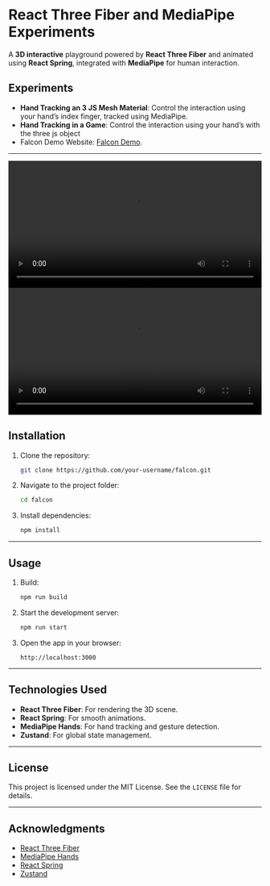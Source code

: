 
# React Three Fiber and MediaPipe Experiments

A **3D interactive** playground powered by **React Three Fiber** and animated using **React Spring**, integrated with **MediaPipe** for human interaction.

## Experiments
- **Hand Tracking an 3 JS Mesh Material**: Control the interaction using your hand’s index finger, tracked using MediaPipe.
- **Hand Tracking in a Game**: Control the interaction using your hand’s with the three js object
- Falcon Demo Website: [Falcon Demo](https://blogbees.github.io/falcon/).

---
<video width="100%" height="auto" controls>
  <source src="docs/play_1.mp4" type="video/mp4">
  Your browser does not support the video tag.
</video>
<video width="100%" height="auto" controls>
  <source src="docs/play_2.mp4" type="video/mp4">
  Your browser does not support the video tag.
</video>

## Installation

1. Clone the repository:

   ```bash
   git clone https://github.com/your-username/falcon.git
   ```

2. Navigate to the project folder:

   ```bash
   cd falcon
   ```

3. Install dependencies:

   ```bash
   npm install
   ```

---

## Usage

1. Build:

   ```bash
   npm run build
   ```

2. Start the development server:

   ```bash
   npm run start
   ```

3. Open the app in your browser:

   ```plaintext
   http://localhost:3000
   ```
---

## Technologies Used

- **React Three Fiber**: For rendering the 3D scene.
- **React Spring**: For smooth animations.
- **MediaPipe Hands**: For hand tracking and gesture detection.
- **Zustand**: For global state management.

---

## License

This project is licensed under the MIT License. See the `LICENSE` file for details.

---

## Acknowledgments
- [React Three Fiber](https://docs.pmnd.rs/react-three-fiber/getting-started/introduction)
- [MediaPipe Hands](https://developers.google.com/mediapipe/solutions/hands)
- [React Spring](https://react-spring.dev/)
- [Zustand](https://zustand-demo.pmnd.rs/)
